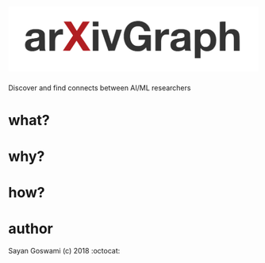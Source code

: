 # ![arXivGraph](/src/assets/logo.png)
Discover and find connects between AI/ML researchers

# what?

# why?

# how?

# author
Sayan Goswami (c) 2018 :octocat: